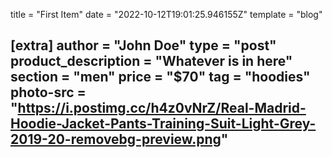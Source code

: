 title = "First Item"
date = "2022-10-12T19:01:25.946155Z"
template = "blog"

[extra]
author = "John Doe"
type = "post"
product_description = "Whatever is in here"
section = "men"
price = "$70"
tag = "hoodies"
photo-src = "https://i.postimg.cc/h4z0vNrZ/Real-Madrid-Hoodie-Jacket-Pants-Training-Suit-Light-Grey-2019-20-removebg-preview.png"
---

<!-- Ideally, for SEO there should be an image after the first paragraph or two -->